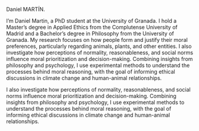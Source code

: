 Daniel MARTÍN.

I’m Daniel Martin, a PhD student at the University of Granada. I hold a Master’s degree in Applied Ethics from the Complutense University of Madrid and a Bachelor’s degree in Philosophy from the University of Granada. My research focuses on how people form and justify their moral preferences, particularly regarding animals, plants, and other entities. I also investigate how perceptions of normality, reasonableness, and social norms influence moral prioritization and decision-making. Combining insights from philosophy and psychology, I use experimental methods to understand the processes behind moral reasoning, with the goal of informing ethical discussions in climate change and human-animal relationships.

I also investigate how perceptions of normality, reasonableness, and social norms influence moral prioritization and decision-making. Combining insights from philosophy and psychology, I use experimental methods to understand the processes behind moral reasoning, with the goal of informing ethical discussions in climate change and human-animal relationships.
